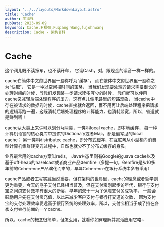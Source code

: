 ```yaml
---
layout: '../../layouts/MarkdownLayout.astro'
title: 'Cache'
author: 王福强
pubDate: 2023-09-09
keywords: Cache,王福强,Fuqiang Wang,fujohnwang
description: Cache - 架构百科
---
```


# Cache

这个词儿既不读擦车，也不读开车， 它读Cash，对，跟现金的读音一样一样的。

cache在简体中文的世界里一般称呼为“缓存”， 而在繁体中文的世界里一般称之为“快取”， 它是一种以空间换时间的策略， 当我们发现要处理的请求需要很长的处理时间的时候，当我们发现某一类请求读多写少的时候， 我们就可以使用cache来减轻后端处理程序的压力，这有点儿像电路里的短路现象， 当cache中存在被请求的数据的时候，cache直接就会返回，而不用再让后端处理程序把请求的逻辑再跑一遍，这既消耗后端处理程序的计算能力，也消耗带宽，所以，省道就是赚到啊！

cache从大类上来讲可以划分为两类，一类叫local cache，即本地缓存， 每一种计算机语言的核心类库中提供的Dictionary或者Map，都是最常见的local cache； 另一类叫distributed cache，即分布式缓存，在互联网从小型机向消费型计算机集群转变的过程中，自然也就少不了分布式缓存的身影。 

业界最常用的cache方案叫redis， Java生态里则有Google的guava cache以及基于off-heap的hazelcast或者商业产品Gemfire（多提一句，Gemfire是从10多年前的Coherence产品演化而来的，早年Coherence在银行系统中多有采用）

cache产品或者工程实践当然重要，但在架构的世界里，cache的理念或者哲学则更为重要，今天的电子支付已经相当普及，但在支付宝刚起步的年代，银行与支付宝之间的支付效率有很大的断层，早年的双十一为了保障支付的成功率， 一般会鼓励用户先在支付宝充值，以此来减少客户支付与银行打交道的次数， 因为支付宝的支付处理效率要远高于银行系统的处理效率，所以，支付宝相当于成了挡在各家支付银行前面的一个cache。

所以，cache的概念很简单，但怎么用，就看你如何理解并灵活应用它咯~

